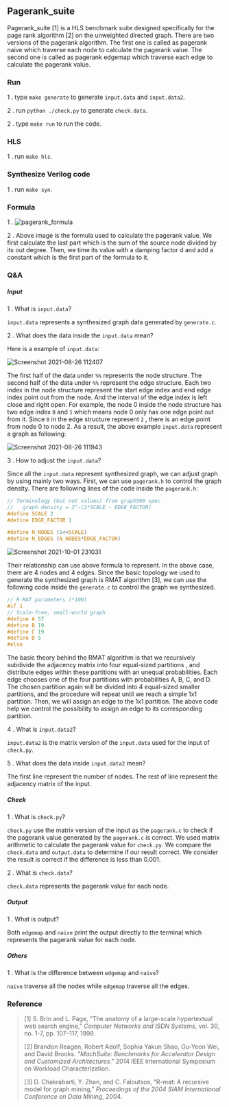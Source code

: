 ## Pagerank_suite



Pagerank_suite [1] is a HLS benchmark suite designed specifically for the page rank algorithm [2] on the unweighted directed graph. There are two versions of the pagerank algorithm. The first one is called as pagerank naive which traverse each node to calculate the pagerank value. The second one is called as pagerank edgemap which traverse each edge to calculate the pagerank value. 

### Run

1 . type `make generate` to generate `input.data` and `input.data2`.

2 . run `python ./check.py` to generate `check.data`.

2 . type `make run` to run the code.

### HLS

1 . run `make hls`.

### Synthesize Verilog code

1 . run `make syn`.

### Formula

1 .  ![pagerank_formula](https://sitebulb.com/media/1818/pagerank-formula.png)

2 . Above image is the formula used to calculate the pagerank value. We first calculate the last part which is the sum of the source node divided by its out degree. Then, we time its value with a damping factor d and add a constant which is the first part of the formula to it. 

### Q&A

##### Input

1 . What is `input.data`?

`input.data` represents a synthesized graph data generated by `generate.c`. 

2 . What does the data inside the `input.data` mean?

Here is a example of `input.data`:

![Screenshot 2021-08-26 112407](https://user-images.githubusercontent.com/84207576/130999798-788108a1-eeb2-4b3a-91fb-fe14f9b3069b.png)

The first half of the data under `%%` represents the node structure. The second half of the data under `%%` represent the edge structure. Each two index in the node structure represent the start edge index and end edge index point out from the node. And the interval of the edge index is left close and right open. For example, the node 0 inside the node structure has two edge index `0` and `1` which means node 0 only has one edge point out from it. Since `0` in the edge structure represent `2` , there is an edge point from node 0 to node 2. As a result, the above example `input.data` represent a graph as following:

![Screenshot 2021-08-26 111943](https://user-images.githubusercontent.com/84207576/130999361-450d9d64-6e48-412a-a5cb-8f6b6f8a816c.png)

3 . How to adjust the `input.data`?

Since all the `input.data` represent synthesized graph, we can adjust graph by using mainly two ways. First, we can use `pagerank.h` to control the graph density. There are following lines of the code inside the `pagerank.h`:

```c
// Terminology (but not values) from graph500 spec
//   graph density = 2^-(2*SCALE - EDGE_FACTOR)
#define SCALE 2
#define EDGE_FACTOR 1

#define N_NODES (1<<SCALE)
#define N_EDGES (N_NODES*EDGE_FACTOR)
```

![Screenshot 2021-10-01 231031](https://user-images.githubusercontent.com/84207576/135703223-d01a903c-7c64-4191-ae73-8d33afd4c32e.png)

Their relationship can use above formula to represent. In the above case, there are 4 nodes and 4 edges. Since the basic topology we used to generate the synthesized graph is RMAT algorithm [3], we can use the following code inside the `generate.c` to control the graph we synthesized.

```c
// R-MAT parameters (*100)
#if 1
// Scale-free, small-world graph
#define A 57
#define B 19
#define C 19
#define D 5
#else
```

The basic theory behind the RMAT algorithm is that we recursively subdivide the adjacency matrix into four equal-sized partitions , and distribute edges within these partitions with an unequal probabilities. Each edge chooses one of the four partitions with probabilities A, B, C, and D. The chosen partition again will be divided into 4 equal-sized smaller partitions, and the procedure will repeat until we reach a simple 1x1 partition. Then, we will assign an edge to the 1x1 partition. The above code help we control the possibility to assign an edge to its corresponding partition. 

4 . What is `input.data2`?

`input.data2` is the matrix version of the `input.data` used for the input of `check.py`.

5 . What does the data inside `input.data2` mean?

The first line represent the number of nodes. The rest of line represent the adjacency matrix of the input.

##### Check

1 . What is `check.py`?

`check.py` use the matrix version of the input as the `pagerank.c` to check if the pagerank value generated by the `pagerank.c` is correct. We used matrix arithmetic to calculate the pagerank value for `check.py`. We compare the `check.data` and `output.data` to determine if our result correct. We consider the result is correct if the difference is less than 0.001.

2 . What is `check.data`?

`check.data` represents the pagerank value for each node.

##### Output

1 . What is output?

Both `edgemap` and `naive` print the output directly to the terminal which represents the pagerank value for each node.

##### Others

1 . What is the difference between `edgemap` and `naive`?

`naive` traverse all the nodes while `edgemap` traverse all the edges.

### Reference

> [1] S. Brin and L. Page, “The anatomy of a large-scale hypertextual web search engine,” *Computer Networks and ISDN Systems*, vol. 30, no. 1-7, pp. 107–117, 1998. 
>
> [2] Brandon Reagen, Robert Adolf, Sophia Yakun Shao, Gu-Yeon Wei, and David Brooks.
> *"MachSuite: Benchmarks for Accelerator Design and Customized Architectures."*
> 2014 IEEE International Symposium on Workload Characterization.
>
> [3] D. Chakrabarti, Y. Zhan, and C. Faloutsos, “R-mat: A recursive model for graph mining,” *Proceedings of the 2004 SIAM International Conference on Data Mining*, 2004. 

